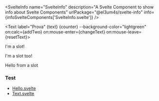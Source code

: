 <script lang="ts">
	import { SvelteInfo } from '../lib/index';
	import infoSvelteComponents from './infoSvelteComponents.json';

	import Text from "../__tests__/components/Text.svelte";

	const addTwo = () => counter = counter +2;
	let counter = 10;
	let text = "Ciao!";

	function changeText() {
		text = "hover";
	}

	function resetText() {
		text = "Ciao!"
	}
</script>

<SvelteInfo
name="SvelteInfo"
description="A Svelte Component to show info about Svelte Components"
urlPackage="@el3um4s/svelte-info"
info={infoSvelteComponents['SvelteInfo.svelte']}
/>

<Text label="Prova" {text} {counter} --background-color="lightgreen" on:calc={addTwo} on:mouse-enter={changeText} on:mouse-leave={resetText}>

<p>I'm a slot!</p>
<div slot="description">
	<p>I'm a slot too!</p>
	<p>Hello from a slot</p>
	</div>
</Text>

### Test

- [Hello.svelte](./test/hello)
- [Text.svelte](./test/text)

